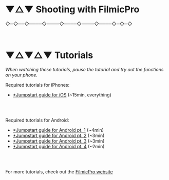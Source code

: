 
# ▼△▼ Shooting with FilmicPro


 ◇─◇──◇────◇────◇────◇────◇────◇─◇─◇
<br>
<br>
<br>

# ▼△▼△▼ Tutorials

*When watching these tutorials, pause the tutorial and try out the functions on your phone.*


Required tutorials for iPhones:
* [*Jumpstart guide for iOS](https://www.youtube.com/watch?time_continue=926&v=GRF42WGwrr8) (~15min, everything)
<br>
<br>

Required tutorials for Android:
* [*Jumpstart guide for Android pt. 1](https://www.youtube.com/watch?time_continue=1&v=RWhnPp65_2U) (~4min)
* [*Jumpstart guide for Android pt. 2](https://www.youtube.com/watch?time_continue=2&v=sA78FJ0-VWM) (~3min)
* [*Jumpstart guide for Android pt. 3](https://www.youtube.com/watch?v=mRLFrs7Edyo) (~3min)
* [*Jumpstart guide for Android pt. 4](https://www.youtube.com/watch?v=OnSEUfkyfK4) (~2min)
<br>
<br>

For more tutorials, check out the [FilmicPro website](https://www.filmicpro.com/videos/tutorials/)
<br>
<br>
